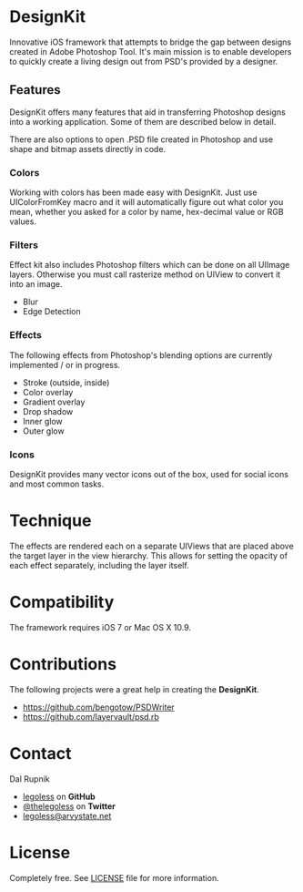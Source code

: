 # DesignKit

Innovative iOS framework that attempts to bridge the gap between designs created in Adobe Photoshop Tool. It's main mission is to enable developers to quickly create a living design out from PSD's provided by a designer.

## Features

DesignKit offers many features that aid in transferring Photoshop designs into a working application. Some of them are described below in detail.

There are also options to open .PSD file created in Photoshop and use shape and bitmap assets directly in code.

### Colors

Working with colors has been made easy with DesignKit. Just use UIColorFromKey macro and it will automatically figure out what color you mean, whether you asked for a color by name, hex-decimal value or RGB values.

### Filters

Effect kit also includes Photoshop filters which can be done on all UIImage layers. Otherwise you must call rasterize method on UIView to convert it into an image.

- Blur
- Edge Detection

### Effects

The following effects from Photoshop's blending options are currently implemented / or in progress.

- Stroke (outside, inside)
- Color overlay
- Gradient overlay
- Drop shadow
- Inner glow
- Outer glow

### Icons

DesignKit provides many vector icons out of the box, used for social icons and most common tasks.

# Technique

The effects are rendered each on a separate UIViews that are placed above the target layer in the view hierarchy. This allows for setting the opacity of each effect separately, including the layer itself.

Compatibility
========

The framework requires iOS 7 or Mac OS X 10.9.

Contributions
======

The following projects were a great help in creating the **DesignKit**.

- https://github.com/bengotow/PSDWriter
- https://github.com/layervault/psd.rb

Contact
======

Dal Rupnik

- [legoless](https://github.com/legoless) on **GitHub**
- [@thelegoless](https://twitter.com/thelegoless) on **Twitter**
- [legoless@arvystate.net](mailto:legoless@arvystate.net)

License
======

Completely free. See [LICENSE](https://github.com/Legoless/DesignKit/blob/master/LICENSE) file for more information.
